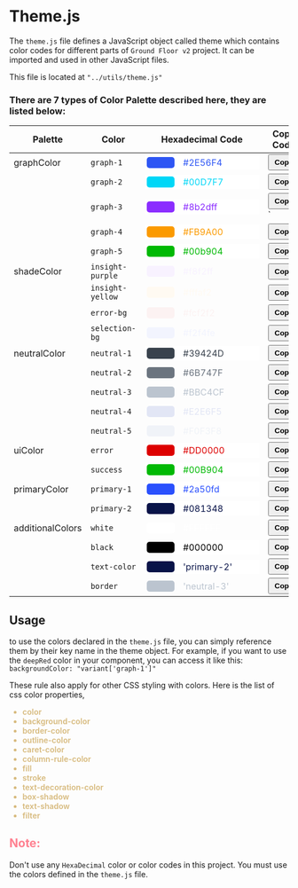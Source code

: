 # Theme.js

The `theme.js` file defines a JavaScript object called theme which contains color codes for different parts of `Ground Floor v2` project. It can be imported and used in other JavaScript files.

This file is located at `"../utils/theme.js"`

<!-- Copy code function -->
<script>
    function copyText(text) {
    var textToCopy = text;

    var textarea = document.createElement("textarea");
    textarea.value = textToCopy;

    // Make sure we can copy the text
    textarea.setAttribute("readonly", "");
    textarea.style.position = "absolute";
    textarea.style.left = "-9999px";
    document.body.appendChild(textarea);

    // Select the text
    textarea.select();

    document.execCommand("copy");

    // Remove the textarea
    document.body.removeChild(textarea);
}

</script>

<!-- Styles -->
<style>
    button{
        cursor: pointer;
        padding: 5px 10px;
        font-weight: bold;
    }

    li{
        font-weight: 600;
        color: #d7ba7d;
    }

    .code{
        display:flex;
        gap: 1rem;
        background-color: white; 
        padding: 3px;
        width:200px;
    }

    .code2{
        display:flex;
        gap: 1rem;
        background-color: back; 
        padding: 3px;
        width:200px;
    }

    .color{
        padding: 5px 10px;
        width: 15%;
        font-weight: 600;
        border-radius: 5px;
    }
</style>

<h3>There are 7 types of Color Palette described here, they are listed below:</h3>

| Palette          | Color            | Hexadecimal Code                                                                                                                | Copy Code                                                             |
| ---------------- | ---------------- | ------------------------------------------------------------------------------------------------------------------------------- | --------------------------------------------------------------------- |
| graphColor       | `graph-1`        | <div class="code" class="code" style="color: #2E56F4"><div class="color" style="background-color: #2E56F4"> </div>#2E56F4</div> | <button onclick="copyText(`variant['graph-1']`)">Copy</button>        |
|                  | `graph-2`        | <div class="code" style="color: #00D7F7"><div class="color" style="background-color: #00D7F7"> </div>#00D7F7</div>              | <button onclick="copyText(`variant['graph-2']`)">Copy</button>        |
|                  | `graph-3`        | <div class="code" style="color: #8b2dff"><div class="color" style="background-color: #8b2dff"> </div>#8b2dff</div>              | <button onclick="copyText(`variant['graph-3']`)">Copy</button>`       |
|                  | `graph-4`        | <div class="code" style="color: #FB9A00"><div class="color" style="background-color: #FB9A00"> </div>#FB9A00</div>              | <button onclick="copyText(`variant['graph-4']`)">Copy</button>        |
|                  | `graph-5`        | <div class="code" style="color: #00b904"><div class="color" style="background-color: #00b904"> </div>#00b904</div>              | <button onclick="copyText(`variant['graph-5']`)">Copy</button>        |
| shadeColor       | `insight-purple` | <div class="code2" style="color: #f8f2ff"><div class="color" style="background-color: #f8f2ff"> </div>#f8f2ff</div>             | <button onclick="copyText(`variant['insight-purple']`)">Copy</button> |
|                  | `insight-yellow` | <div class="code2" style="color: #fffaf2"><div class="color" style="background-color: #fffaf2"> </div>#fffaf2</div>             | <button onclick="copyText(`variant['insight-yellow']`)">Copy</button> |
|                  | `error-bg`       | <div class="code2" style="color: #fcf2f2"><div class="color" style="background-color: #fcf2f2"> </div>#fcf2f2</div>             | <button onclick="copyText(`variant['error-bg']`)">Copy</button>       |
|                  | `selection-bg`   | <div class="code2" style="color: #f2f4fe"><div class="color" style="background-color: #f2f4fe"> </div>#f2f4fe</div>             | <button onclick="copyText(`variant['section-bg']`)">Copy</button>     |
| neutralColor     | `neutral-1`      | <div class="code" style="color: #39424D"><div class="color" style="background-color: #39424D"> </div>#39424D</div>              | <button onclick="copyText(`variant['neutral-1']`)">Copy</button>      |
|                  | `neutral-2`      | <div class="code2" style="color: #6B747F"><div class="color" style="background-color: #6B747F"> </div>#6B747F</div>             | <button onclick="copyText(`variant['neutral-2']`)">Copy</button>      |
|                  | `neutral-3`      | <div class="code2" style="color: #BBC4CF"><div class="color" style="background-color: #BBC4CF"> </div>#BBC4CF</div>             | <button onclick="copyText(`variant['neutral-3']`)">Copy</button>      |
|                  | `neutral-4`      | <div class="code2" style="color: #E2E6F5"><div class="color" style="background-color: #E2E6F5"> </div>#E2E6F5</div>             | <button onclick="copyText(`variant['neutral-4']`)">Copy</button>      |
|                  | `neutral-5`      | <div class="code2" style="color: #F0F3F8"><div class="color" style="background-color: #F0F3F8"> </div>#F0F3F8</div>             | <button onclick="copyText(`variant['neutral-5']`)">Copy</button>      |
| uiColor          | `error`          | <div class="code" style="color: #DD0000"><div class="color" style="background-color: #DD0000"> </div>#DD0000</div>              | <button onclick="copyText(`variant['error']`)">Copy</button>          |
|                  | `success`        | <div class="code" style="color: #00B904"><div class="color" style="background-color: #00B904"> </div>#00B904</div>              | <button onclick="copyText(`variant['success']`)">Copy</button>        |
| primaryColor     | `primary-1`      | <div class="code" style="color: #2a50fd"><div class="color" style="background-color: #2a50fd"> </div>#2a50fd</div>              | <button onclick="copyText(`variant['primary-1']`)">Copy</button>      |
|                  | `primary-2`      | <div class="code" style="color: #081348"><div class="color" style="background-color: #081348"> </div>#081348</div>              | <button onclick="copyText(`variant['primary-2']`)">Copy</button>      |
| additionalColors | `white`          | <div class="code2" style="color: #FFFFFF"><div class="color" style="background-color: #FFFFFF"> </div>#FFFFFF</div>             | <button onclick="copyText(`variant['white']`)">Copy</button>          |
|                  | `black`          | <div class="code" style="color: #000000"><div class="color" style="background-color: #000000"> </div>#000000</div>              | <button onclick="copyText(`variant['black']`)">Copy</button>          |
|                  | `text-color`     | <div class="code" style="color: #081348"><div class="color" style="background-color: #081348"> </div>'primary-2'</div>          | <button onclick="copyText(`variant['text-color']`)">Copy</button>     |
|                  | `border`         | <div class="code2" style="color: #BBC4CF"><div class="color" style="background-color: #BBC4CF"> </div>'neutral-3'</div>         | <button onclick="copyText(`variant['border']`)">Copy</button>         |

## Usage

to use the colors declared in the `theme.js` file, you can simply reference them by their key name in the theme object. For example, if you want to use the `deepRed` color in your component, you can access it like this: <br>`backgroundColor: "variant['graph-1']"`

These rule also apply for other CSS styling with colors. Here is the list of css color properties,

<ul>
<li> color </li>
<li> background-color </li>
<li> border-color </li>
<li> outline-color </li>
<li> caret-color </li>
<li>column-rule-color </li>
<li> fill </li>
<li> stroke </li>
<li> text-decoration-color </li>
<li> box-shadow </li>
<li> text-shadow </li>
<li> filter </li>
</ul>

<h2 style="color: #ff8090">Note:</h2>

Don't use any `HexaDecimal` color or color codes in this project. You must use the colors defined in the `theme.js` file.
